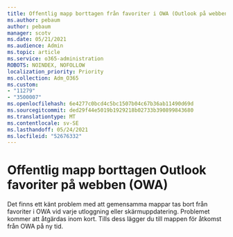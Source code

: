 ```yaml
---
title: Offentlig mapp borttagen från favoriter i OWA (Outlook på webben)
ms.author: pebaum
author: pebaum
manager: scotv
ms.date: 05/21/2021
ms.audience: Admin
ms.topic: article
ms.service: o365-administration
ROBOTS: NOINDEX, NOFOLLOW
localization_priority: Priority
ms.collection: Adm_O365
ms.custom:
- "11279"
- "3500007"
ms.openlocfilehash: 6e4277c0bcd4c5bc1507b04c67b36ab11490d69d
ms.sourcegitcommit: ded29f44e5019b1929218b02733b390899843680
ms.translationtype: MT
ms.contentlocale: sv-SE
ms.lasthandoff: 05/24/2021
ms.locfileid: "52676332"
---
```

# <a name="public-folder-removed-from-outlook-on-the-web-owa-favorites"></a>Offentlig mapp borttagen Outlook favoriter på webben (OWA)

Det finns ett känt problem med att gemensamma mappar tas bort från favoriter i OWA vid varje utloggning eller skärmuppdatering. Problemet kommer att åtgärdas inom kort. Tills dess lägger du till mappen för åtkomst från OWA på ny tid.